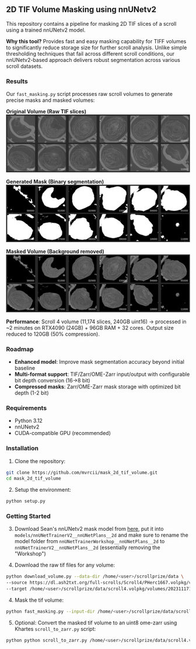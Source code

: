 ## 2D TIF Volume Masking using nnUNetv2

This repository contains a pipeline for masking 2D TIF slices of a scroll using a trained nnUNetv2 model.

**Why this tool?** Provides fast and easy masking capability for TIFF volumes to significantly reduce storage size for
further scroll analysis. Unlike simple thresholding techniques that fail across different scroll conditions, our
nnUNetv2-based approach delivers robust segmentation across various scroll datasets.

### Results

Our `fast_masking.py` script processes raw scroll volumes to generate precise masks and masked volumes:

**Original Volume (Raw TIF slices)**
![Original](assets/scroll4.png)

**Generated Mask (Binary segmentation)**
![Mask](assets/scroll4_mask_only.png)

**Masked Volume (Background removed)**
![Masked](assets/scroll4_masked.png)

**Performance**: Scroll 4 volume (11,174 slices, 240GB uint16) → processed in ~2 minutes on RTX4090 (24GB) + 96GB RAM +
32 cores. Output size reduced to 120GB (50% compression).

### Roadmap

- **Enhanced model**: Improve mask segmentation accuracy beyond initial baseline
- **Multi-format support**: TIF/Zarr/OME-Zarr input/output with configurable bit depth conversion (16→8 bit)
- **Compressed masks**: Zarr/OME-Zarr mask storage with optimized bit depth (1-2 bit)

### Requirements

- Python 3.12
- nnUNetv2
- CUDA-compatible GPU (recommended)

### Installation

1. Clone the repository:

```bash
git clone https://github.com/mvrcii/mask_2d_tif_volume.git
cd mask_2d_tif_volume
```

2. Setup the environment:

```bash
python setup.py
```

### Getting Started

3. Download Sean's nnUNetv2 mask model
   from [here](https://dl.ash2txt.org/community-uploads/bruniss/nnunet_models/nnUNet_results/Dataset082_scrollmask2/nnUNetTrainerWorkshop__nnUNetPlans__2d/),
   put it into `models/nnUNetTrainerV2__nnUNetPlans__2d` and make sure to rename the model folder from
   `nnUNetTrainerWorkshop__nnUNetPlans__2d` to `nnUNetTrainerV2__nnUNetPlans__2d` (essentially removing the "Workshop")

3. Download the raw tif files for any volume:

```bash
python download_volume.py --data-dir /home/<user>/scrollprize/data \
--source https://dl.ash2txt.org/full-scrolls/Scroll4/PHerc1667.volpkg/volumes/20231117161658 \
--target /home/<user>/scrollprize/data/scroll4.volpkg/volumes/20231117161658
```

4. Mask the tif volume:

```bash
python fast_masking.py --input-dir /home/<user>/scrollprize/data/scroll4.volpkg/volumes/20231117161658
```

5. Optional: Convert the masked tif volume to an uint8 ome-zarr using Khartes `scroll_to_zarr.py` script:

```bash
python python scroll_to_zarr.py /home/<user>/scrollprize/data/scroll4.volpkg/volumes/20231117161658_masked /home/<user>/scrollprize/data/scroll4.volpkg/volumes/20231117161658_masked_uint8.zarr --obytes 1
```